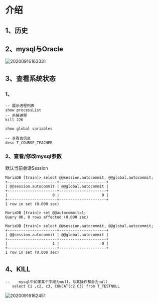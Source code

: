 # 介绍

## 1、历史


## 2、mysql与Oracle

![20200916163331](https://cdn.jsdelivr.net/gh/Eakamm/ImageBed/JavaLearn/20200916163331.png)

## 3、查看系统状态

### 1、

```mysql
-- 展示进程列表
show processList
-- 杀掉进程
kill 226

show global variables

-- 查看表信息
desc T_COURSE_TEACHER 
```

### 2、查看/修改mysql参数

默认当前会话Session

```mysql
MariaDB [train]> select @@session.autocommit, @@global.autocommit;
+----------------------+---------------------+
| @@session.autocommit | @@global.autocommit |
+----------------------+---------------------+
|                    0 |                   0 |
+----------------------+---------------------+
1 row in set (0.000 sec)

MariaDB [train]> set @@autocommit=1;
Query OK, 0 rows affected (0.000 sec)

MariaDB [train]> select @@session.autocommit, @@global.autocommit;
+----------------------+---------------------+
| @@session.autocommit | @@global.autocommit |
+----------------------+---------------------+
|                    1 |                   0 |
+----------------------+---------------------+
1 row in set (0.000 sec)
```

## 4、KILL

```mysql
--    mysql中如果某个字段为null，与其操作都会为null
   select C1 ,c2, c3, CONCAT(c2,C3) from T_TESTNULL
```

![20200916162451](https://cdn.jsdelivr.net/gh/Eakamm/ImageBed/JavaLearn/20200916162451.png)
